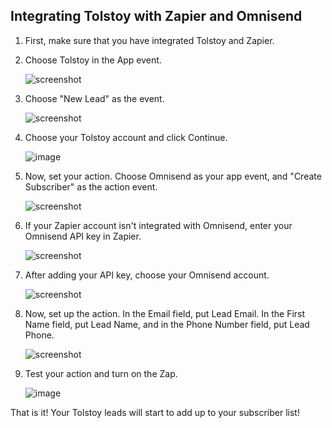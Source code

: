 ## Integrating Tolstoy with Zapier and Omnisend

1. First, make sure that you have integrated Tolstoy and Zapier.
2. Choose Tolstoy in the App event.
   
   ![screenshot](https://downloads.intercomcdn.com/i/o/401455389/b265d8f052549472f992b286/image.png)
3. Choose "New Lead" as the event.
   
   ![screenshot](https://downloads.intercomcdn.com/i/o/416939330/b406f2d52b67eaa0adbf449c/image.png)
4. Choose your Tolstoy account and click Continue.
   
   ![image](https://github.com/user-attachments/assets/1668c16e-a0f5-446a-98cb-560f61cbb864)
5. Now, set your action. Choose Omnisend as your app event, and "Create Subscriber" as the action event.
   
   ![screenshot](https://downloads.intercomcdn.com/i/o/469926540/d9122444d884a1f9f1498a8a/image.png)
6. If your Zapier account isn't integrated with Omnisend, enter your Omnisend API key in Zapier.
   
   ![screenshot](https://downloads.intercomcdn.com/i/o/469961598/db6008f0d22c40920406691c/image.png)
7. After adding your API key, choose your Omnisend account.
   
   ![screenshot](https://downloads.intercomcdn.com/i/o/469928370/e84bbf087458d676ac73daf1/image.png)
8. Now, set up the action. In the Email field, put Lead Email. In the First Name field, put Lead Name, and in the Phone Number field, put Lead Phone.
   
   ![screenshot](https://downloads.intercomcdn.com/i/o/469930707/a9d41fab3640a8f701c8850c/image.png)
9. Test your action and turn on the Zap.
   
   ![image](https://github.com/user-attachments/assets/499bb47e-2700-4f7c-a0aa-2c0dc09f3565)

That is it! Your Tolstoy leads will start to add up to your subscriber list!